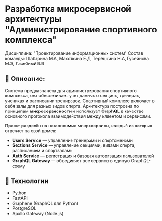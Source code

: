 # Разработка микросервисной архитектуры "Администрирование спортивного комплекса"
Дисциплина: "Проектирование информационных систем"
Состав команды: Шабарина М.А, Махоткина Е.Д, Терёшкина Н.А, Гусейнова М.Э, Лазебный В.В

## 📝 Описание: 
Cистема предназначена для администрирования спортивного комплекса, она обеспечивает учет данных о секциях, тренерах, учениках и расписании тренировок. Спортивный комплекс включает в себя залы для разных видов спорта.
Архитектура построена по принципам **микросервисности** и использует **GraphQL** в качестве основного протокола взаимодействия между клиентом и сервисами.

Проект разделён на независимые микросервисы, каждый из которых отвечает за свой домен:
- **Users Service** — управление тренерами и спортсменами
- **Sections Service** — управление секциями, видами спорта, расписанием и спортзалами
- **Auth Service** — регистрация и базовая авторизация пользователей
- **GraphQL Gateway** — объединяет все сервисы в единую GraphQL-схему


## 🧱 Технологии
- Python
- FastAPI
- Graphene (GraphQL для Python)
- PostgreSQL
- Apollo Gateway (Node.js)

